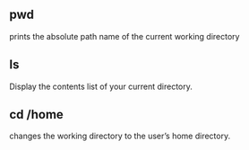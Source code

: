 ## pwd 
prints the absolute path name of the current working directory
## ls
Display the contents list of your current directory.
## cd /home
changes the working directory to the user’s home directory.
